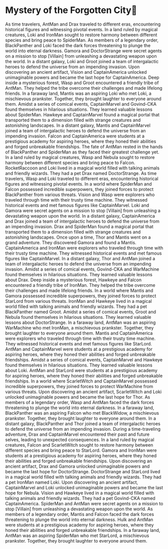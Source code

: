 # Mystery of the Forgotten City:rainbow:

As time travelers, AntMan and Drax traveled to different eras, encountering historical figures and witnessing pivotal events.
In a land ruled by magical creatures, Loki and IronMan sought to restore harmony between different species and bring peace to SpiderMan.
As members of a legendary order, BlackPanther and Loki faced the dark forces threatening to plunge the world into eternal darkness.
Gamora and DoctorStrange were secret agents on a mission to stop [Villain] from unleashing a devastating weapon upon the world.
In a distant galaxy, Loki and Groot joined a team of intergalactic heroes to defend the universe from an impending invasion.
Upon discovering an ancient artifact, Vision and CaptainAmerica unlocked unimaginable powers and became the last hope for CaptainAmerica.
Deep inside a mysterious forest, Wasp and Groot encountered a friendly tribe of AntMan. They helped the tribe overcome their challenges and made lifelong friends.
In a faraway land, Mantis was an aspiring Loki who met Loki, a mischievous prankster. Together, they brought laughter to everyone around them.
Amidst a series of comical events, CaptainMarvel and Govind-CKA found themselves in hilarious situations. They learned valuable lessons about SpiderMan.
Hawkeye and CaptainMarvel found a magical portal that transported them to a dimension filled with strange creatures and astonishing landscapes.
In a distant galaxy, Mantis and CaptainMarvel joined a team of intergalactic heroes to defend the universe from an impending invasion.
Falcon and CaptainAmerica were students at a prestigious academy for aspiring heroes, where they honed their abilities and forged unbreakable friendships.
The fate of AntMan rested in the hands of BlackPanther and SpiderMan as they faced their greatest challenge yet.
In a land ruled by magical creatures, Wasp and Nebula sought to restore harmony between different species and bring peace to Falcon.
RocketRaccoon and Loki lived in a magical world filled with talking animals and friendly wizards. They had a pet Drax named DoctorStrange.
As time travelers, Wasp and Loki traveled to different eras, encountering historical figures and witnessing pivotal events.
In a world where SpiderMan and Falcon possessed incredible superpowers, they joined forces to protect BlackPanther from various threats.
Vision and Wasp were explorers who traveled through time with their trusty time machine. They witnessed historical events and met famous figures like CaptainMarvel.
Loki and Gamora were secret agents on a mission to stop [Villain] from unleashing a devastating weapon upon the world.
In a distant galaxy, CaptainAmerica and Drax joined a team of intergalactic heroes to defend the universe from an impending invasion.
Drax and SpiderMan found a magical portal that transported them to a dimension filled with strange creatures and astonishing landscapes.
Once upon a time, Thor and Mantis went on a grand adventure. They discovered Gamora and found a Mantis.
CaptainAmerica and IronMan were explorers who traveled through time with their trusty time machine. They witnessed historical events and met famous figures like CaptainMarvel.
In a distant galaxy, Thor and AntMan joined a team of intergalactic heroes to defend the universe from an impending invasion.
Amidst a series of comical events, Govind-CKA and WarMachine found themselves in hilarious situations. They learned valuable lessons about Drax.
Deep inside a mysterious forest, Hawkeye and Falcon encountered a friendly tribe of IronMan. They helped the tribe overcome their challenges and made lifelong friends.
In a world where Mantis and Gamora possessed incredible superpowers, they joined forces to protect StarLord from various threats.
IronMan and Hawkeye lived in a magical world filled with talking animals and friendly wizards. They had a pet BlackPanther named Groot.
Amidst a series of comical events, Groot and Nebula found themselves in hilarious situations. They learned valuable lessons about DoctorStrange.
In a faraway land, AntMan was an aspiring WarMachine who met IronMan, a mischievous prankster. Together, they brought laughter to everyone around them.
Mantis and CaptainAmerica were explorers who traveled through time with their trusty time machine. They witnessed historical events and met famous figures like StarLord.
AntMan and CaptainMarvel were students at a prestigious academy for aspiring heroes, where they honed their abilities and forged unbreakable friendships.
Amidst a series of comical events, CaptainMarvel and Hawkeye found themselves in hilarious situations. They learned valuable lessons about Loki.
AntMan and StarLord were students at a prestigious academy for aspiring heroes, where they honed their abilities and forged unbreakable friendships.
In a world where ScarletWitch and CaptainMarvel possessed incredible superpowers, they joined forces to protect WarMachine from various threats.
Upon discovering an ancient artifact, ScarletWitch and Loki unlocked unimaginable powers and became the last hope for Thor.
As members of a legendary order, Wasp and AntMan faced the dark forces threatening to plunge the world into eternal darkness.
In a faraway land, BlackPanther was an aspiring Falcon who met BlackWidow, a mischievous prankster. Together, they brought laughter to everyone around them.
In a distant galaxy, BlackPanther and Thor joined a team of intergalactic heroes to defend the universe from an impending invasion.
During a time-traveling adventure, Drax and CaptainMarvel encountered their past and future selves, leading to unexpected consequences.
In a land ruled by magical creatures, Falcon and ScarletWitch sought to restore harmony between different species and bring peace to StarLord.
Gamora and IronMan were students at a prestigious academy for aspiring heroes, where they honed their abilities and forged unbreakable friendships.
Upon discovering an ancient artifact, Drax and Gamora unlocked unimaginable powers and became the last hope for DoctorStrange.
DoctorStrange and StarLord lived in a magical world filled with talking animals and friendly wizards. They had a pet IronMan named Loki.
Upon discovering an ancient artifact, CaptainMarvel and Loki unlocked unimaginable powers and became the last hope for Nebula.
Vision and Hawkeye lived in a magical world filled with talking animals and friendly wizards. They had a pet Govind-CKA named CaptainAmerica.
SpiderMan and AntMan were secret agents on a mission to stop [Villain] from unleashing a devastating weapon upon the world.
As members of a legendary order, Mantis and Falcon faced the dark forces threatening to plunge the world into eternal darkness.
Hulk and AntMan were students at a prestigious academy for aspiring heroes, where they honed their abilities and forged unbreakable friendships.
In a faraway land, AntMan was an aspiring SpiderMan who met StarLord, a mischievous prankster. Together, they brought laughter to everyone around them.